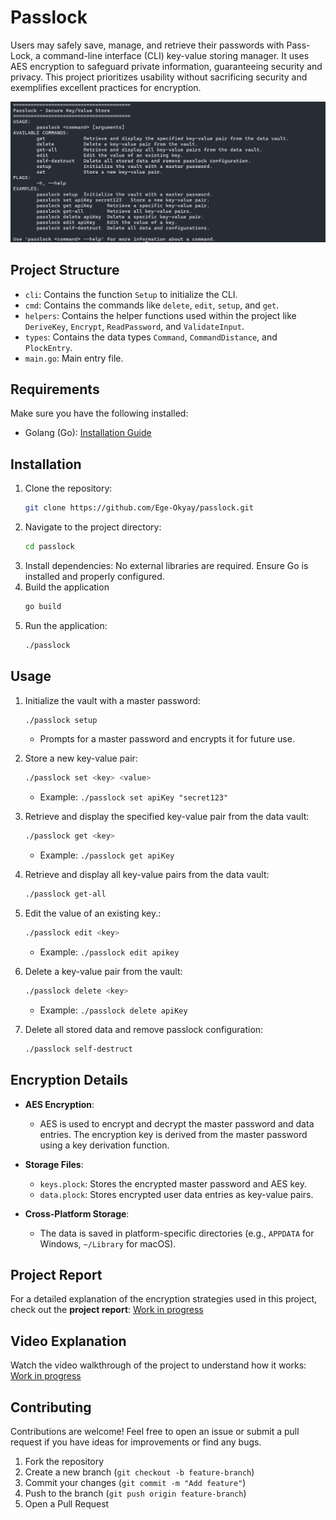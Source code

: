 # Passlock

Users may safely save, manage, and retrieve their passwords with Pass-Lock, a command-line interface (CLI) key-value storing manager. It uses AES encryption to safeguard private information, guaranteeing security and privacy. This project prioritizes usability without sacrificing security and exemplifies excellent practices for encryption.

![Project Screenshot](assets/readme-screenshot.png)

## Project Structure

- `cli`: Contains the function `Setup` to initialize the CLI.
- `cmd`: Contains the commands like `delete`, `edit`, `setup`, and `get`.
- `helpers`: Contains the helper functions used within the project like `DeriveKey`, `Encrypt`, `ReadPassword`, and `ValidateInput`.
- `types`: Contains the data types `Command`, `CommandDistance`, and `PlockEntry`.
- `main.go`: Main entry file.

## Requirements

Make sure you have the following installed:
- Golang (Go): [Installation Guide](https://go.dev/doc/install)

## Installation

1. Clone the repository:
    ```bash
    git clone https://github.com/Ege-Okyay/passlock.git
    ```
2. Navigate to the project directory:
    ```bash
    cd passlock
    ```
3. Install dependencies: No external libraries are required. Ensure Go is installed and properly configured.
4. Build the application
    ```bash
    go build
    ```
5. Run the application:
    ```bash
    ./passlock
    ```

## Usage

1. Initialize the vault with a master password:
    ```bash
    ./passlock setup
    ```
    - Prompts for a master password and encrypts it for future use.

2. Store a new key-value pair:
    ```bash
    ./passlock set <key> <value>
    ```
    - Example: `./passlock set apiKey "secret123"`

3.  Retrieve and display the specified key-value pair from the data vault:
    ```bash
    ./passlock get <key>
    ```
    - Example: `./passlock get apiKey`

4. Retrieve and display all key-value pairs from the data vault:
    ```bash
    ./passlock get-all
    ```

5. Edit the value of an existing key.:
    ```bash
    ./passlock edit <key>
    ```
    - Example: `./passlock edit apikey`

6. Delete a key-value pair from the vault:
    ```bash
    ./passlock delete <key>
    ```
    - Example: `./passlock delete apiKey`

7.  Delete all stored data and remove passlock configuration:
    ```bash
    ./passlock self-destruct
    ```

## Encryption Details

- **AES Encryption**:
    - AES is used to encrypt and decrypt the master password and data entries. The encryption key is derived from the master password using a key derivation function.

- **Storage Files**:
    - `keys.plock`: Stores the encrypted master password and AES key.
    - `data.plock`: Stores encrypted user data entries as key-value pairs.

- **Cross-Platform Storage**:
    - The data is saved in platform-specific directories (e.g., `APPDATA` for Windows, `~/Library` for macOS).

## Project Report

For a detailed explanation of the encryption strategies used in this project, check out the **project report**: [Work in progress](https://egeokyay.xyz)

## Video Explanation

Watch the video walkthrough of the project to understand how it works: [Work in progress](https://egeokyay.xyz)

## Contributing

Contributions are welcome! Feel free to open an issue or submit a pull request if you have ideas for improvements or find any bugs.

1. Fork the repository
2. Create a new branch (`git checkout -b feature-branch`)
3. Commit your changes (`git commit -m "Add feature"`)
4. Push to the branch (`git push origin feature-branch`)
5. Open a Pull Request
